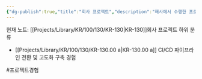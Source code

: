 ```yaml
---
{"dg-publish":true,"title":"회사 프로젝트","description":"홰사에서 수행한 프로젝트입니다. 여러 프로젝트중에서도 정말 읽으만한 것을 정리하며 , 현재는 전 직장인 프로덕트 엔지니어로서 수행한 프로젝트가 적혀있습니다.","permalink":"/projects/library/kr/100/130/kr-130/","dgPassFrontmatter":true,"noteIcon":"0","created":"2024-12-26T15:18:02.987+09:00","updated":"2024-12-26T18:22:03.704+09:00"}
---
```


현재 노트: [[Projects/Library/KR/100/130/KR-130\|KR-130]]회사 프로젝트
하위 분류
- [[Projects/Library/KR/100/130/KR-130.00 a\|KR-130.00 a]] CI/CD 파이프라인 전환 및 고도화 구축 경험

#프로젝트경험 
